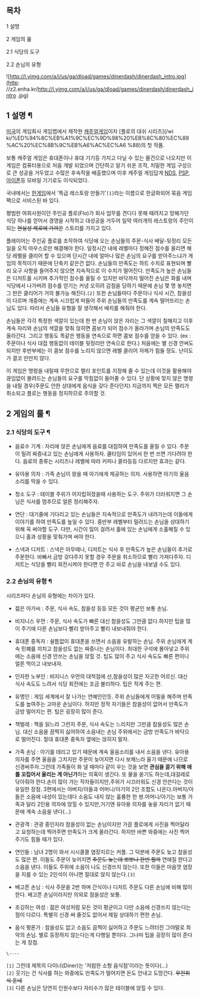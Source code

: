 ## 목차

    

1 설명

2 게임의 룰

    

2.1 식당의 도구

2.2 손님의 유형

  
![http://l.yimg.com/a/i/us/ga/dload/games/dinerdash/dinerdash_intro.jpg](http:
//z2.enha.kr/http://l.yimg.com/a/i/us/ga/dload/games/dinerdash/dinerdash_intro
.jpg)

## 1 설명 ¶

[미국](%EB%AF%B8%EA%B5%AD.md)의 게임회사 게임랩에서 제작한 [캐주얼게임](%EC%BA%90%EC%A3%BC%EC%96%BC%20%EA%B2%8C%EC%9E%84.md)이자 [플로의 대쉬 시리즈](/wi
ki/%ED%94%8C%EB%A1%9C%EC%9D%98%20%EB%8C%80%EC%89%AC%20%EC%8B%9C%EB%A6%AC%EC%A6
%88)의 첫 작품.

  

보통 캐주얼 게임은 휴대폰이나 휴대 기기등 가지고 다닐 수 있는 물건으로 나오지만 이 게임은 컴퓨터용으로 처음 개발 되었으며 간단하고 알기
쉬운 조작, 치밀한 게임 구성으로 큰 성공을 거두었고 수많은 후속작을 배출했으며 이후 캐주얼 게임답게 [NDS](NDS.md),
[PSP](PSP.md), [아이폰](%EC%95%84%EC%9D%B4%ED%8F%B0.md)등 모바일 기기로도 이식되었다.

  

국내에서는 [한게임](%ED%95%9C%EA%B2%8C%EC%9E%84.md)에서 '특급 레스토랑 만들기'`[1]`라는 이름으로
한글화되어 묶음 게임팩으로 서비스된 바 있다.

  

평범한 여회사원이던 주인공 플로(Flo)가 회사 업무를 견디다 못해 때려치고 망해가던 식당 하나를 얻어서 경영을 시작하고 대성공을 거두어
일약 여러개의 레스토랑의 주인이 되는 <del>현실성 제로에 가까운</del> 스토리를 가지고 있다.

  

플레이어는 주인공 플로를 조작하여 식당에 오는 손님들의 주문-식사 배달-뒷정리 모든 일을 오직 마우스로만 해결해야 한다. 일정시간 내에
레벨마다 정해진 점수를 올리면 해당 레벨을 클리어 할 수 있으며 단시간 내에 얼마나 많은 손님의 요구를 받아주느냐가 게임의 목적이기 때문에
단축키 같은건 없다. 손님들의 만족도는 하트 수치로 표현되며 빨리 요구 사항을 들어주지 않으면 지속적으로 이 수치가 떨어진다. 만족도가 높은
손님들은 디저트를 시키며 추가적인 점수를 올릴 수 있지만 바닥까지 떨어진 손님은 화를 내며 식당에서 나가버려 점수를 얻기는 커녕 오히려
감점을 당하기 때문에 손님 몇 명 놓치면 그 판은 클리어가 거의 불가능 해진다.`[2]` 또한 손님들마다 주문이나 식사 시간, 참을성이
다르며 개중에는 계속 시끄럽게 떠들어 주위 손님들의 만족도를 계속 떨어뜨리는 손님도 있다. 따라서 손님들 유형을 잘 생각해서 배치를 해줘야
한다.

  

손님들은 각각 특정한 색깔이 있는데 한 번 손님이 앉은 자리는 그 색깔이 칠해지고 이후 계속 자리와 손님의 색깔을 맞춰 앉히면 콤보가 되어
점수가 올라가며 손님의 만족도도 올라간다. 그리고 행동도 똑같은 행동을 연속으로 하면 콤보 점수를 얻을 수 있다. (ex : 주문이나 식사
대접 행동없이 테이블 뒷정리만 연속으로 한다.) 처음에는 별 신경 안써도 되지만 후반부에는 이 콤보 점수를 노리지 않으면 레벨 클리어 자체가
힘들 정도. 난이도가 결코 만만치 않다.  

  

이 게임은 명령을 내릴때 무한으로 랠리 포인트를 지정해 줄 수 있는데 이것을 활용해야 끊임없이 몰려드는 손님들의 요구를 막힘없이 들어줄 수
있다. 단 상황에 맞지 않은 명령을 내릴 경우(주문도 안한 상대에게 음식을 갖다 준다던지) 지금까지 찍은 모든 랠리가 취소되고 플로는 행동을
정지하므로 주의할 것.  

## 2 게임의 룰 ¶

### 2.1 식당의 도구 ¶

  * 음료수 기계 : 자리에 앉은 손님에게 음료를 대접하여 만족도를 올릴 수 있다. 주문이 밀려 짜증내고 있는 손님에게 사용하자. 쿨타임이 있어서 한 번 쓰면 기다려야 한다. 음료의 종류는 시리즈나 레벨에 따라 커피나 콜라등등 다르지만 효과는 같다.  

  * 유아용 의자 : 가족 손님이 왔을 때 아기에게 제공하는 의자. 사용하면 아기의 울음소리를 막을 수 있다.  

  * 청소 도구 : 테이블 주위가 어지럽혀졌을때 사용하는 도구. 주위가 더러워지면 그 손님은 식사를 멈추므로 얼른 정리해주자.  

  * 연단 : 대기줄에 기다리고 있는 손님들은 지속적으로 만족도가 내려가는데 이들에게 이야기를 하여 만족도를 높일 수 있다. 중반부 레벨부터 밀려드는 손님을 상대하기 위해 꼭 써야할 도구. 다만, 시간이 많이 걸려서 홀에 있는 손님에게 소홀해질 수 있으니 홀과 상황을 맞춰가며 써야 한다.  

  * 스낵과 디저트 : 스낵은 아무때나, 디저트는 식사 후 만족도가 높은 손님들이 추가로 주문한다. 바빠서 금방 갖다주지 못할 경우 주문을 취소하므로 빨리 가져다주자. 디저트는 식당을 빨리 회전시켜야 한다면 안 주고 바로 손님을 내보낼 수도 있다.  

### 2.2 손님의 유형 ¶

시리즈마다 손님의 유형에는 차이가 있다.  

  

  * 젊은 아가씨 : 주문, 식사 속도, 참을성 등등 모든 것이 평균인 보통 손님.   

  * 비지니스 우먼 : 주문, 식사 속도가 빠른 대신 참을성도 그만큼 없다.하지만 팁을 많이 주기에 다른 손님보다 빨리 받아주고 빨리 내보내줘야 한다.  

  * 휴대폰 중독자 : 쉴틈없이 휴대폰을 쓰면서 소음을 유발하는 손님. 주위 손님에게 계속 민폐를 끼치고 참을성도 없는 짜증나는 손님이다. 최대한 구석에 몰아넣고 주위에는 소음에 신경 안쓰는 손님을 앉힐 것. 팁도 많이 주고 식사 속도도 빠른 편이니 얼른 먹이고 내보내자.  

  * 인자한 노부인 : 비지니스 우먼의 대척점에 선,참을성이 많은 지긋한 어르신. 대신 식사 속도도 느려서 식당 회전에는 조금 불리하다. 팁은 적게 주는 편.  

  * 유명인 : 게임 세계에서 잘 나가는 연예인인듯. 주위 손님들에게 어필을 해주며 만족도를 높여주는 고마운 손님이다. 하지만 정작 자기들은 참을성이 없어서 만족도가 금방 떨어지는 편. 팁은 굉장히 많이 준다.  

  * 책벌레 : 책을 읽느라 그런지 주문, 식사 속도는 느리지만 그만큼 참을성도 많은 손님. 대신 소음을 끔찍히 싫어하여 소음내는 손님 주위에서는 금방 만족도가 바닥으로 떨어진다. 절대 휴대폰 중독자 옆에는 앉히지 말자.  

  * 가족 손님 : 아기를 데리고 있기 때문에 계속 울음소리를 내서 소음을 낸다. 유아용 의자를 주면 울음을 그치지만 주문이 늦어지면 다시 보채느라 울기 때문에 나므로 신경써주자.그런데 가족들이 화 낼 때마다 같이 우는 것을 보면 **관심을 끌기 위해 애를 꼬집어서 울리는 게 아닌가**하는 의혹이 생긴다. 또 물을 쏟기도 하는데,대걸레로 닦아줘야 한다.손이 많이 가는 작자들이지만,주위가 시끄러워도 신경 안쓴다는 것이 유일한 장점. 3편에서는 아버지/아들과 어머니/아기의 2인 조합도 나온다.아버지/아들은 소음에 내성이 있는데다 소음도 내지 않는 훌륭한 한 쌍.어머니/아기는 보통 가족과 달리 2인용 의자에 앉힐 수 있지만,거기엔 유아용 의자를 놓을 자리가 없기 때문에 계속 소음을 낸다(...)
  * 관광객 : 관광 중인지라 참을성이 없는 손님이지만 가끔 플로에게 사진을 찍어달라고 요청하는데 찍어주면 만족도가 크게 올라간다. 하지만 바쁜 와중에는 사진 찍어주기도 힘들 때가 있다.  

  * 연인들 : 남녀 2명이 와서 시시콜콜 염장지르는 커플. 그 덕분에 주문도 늦고 참을성도 많은 편. 이들도 주문이 늦어지면 <del>주문도 늦는데 뽀뽀나 한번 할까</del> 연애질 한다고 소음을 낸다. 이들도 주위에 소음이 나도 신경쓰지 않는다. 또한 이들은 마음껏 염장을 지를 수 있는 2인석이 아니면 절대로 앉지 않는다.`[3]`
  * 배고픈 손님 : 식사 주문을 2번 하며 간식이나 디저트 주문도 다른 손님에 비해 많이 한다. 배고픈 손님이라지만 의외로 참을성은 보통.  

  * 조깅하는 여성 : 젊은 여성처럼 모든 것이 평균이고 다만 소음에 신경쓰지 않는다는 점이 다르다. 특별히 신경 써 줄것도 없어서 제일 상대하기 편한 손님.  

  * 음식 평론가 : 참을성도 없고 소음도 끔찍이 싫어하고 주문도 느려터진 그야말로 최악의 손님. 별로 등장하지 않는다는게 다행일 뿐이다. 그나마 팁을 굉장히 많이 준다는 게 장점.  

`\----`

`[1]` 그런데 제목의 다이너(Diner)는 '저럼한 소형 음식점'이라는 뜻이다(...)  
`[2]` 웃기는 건 식사를 하는 와중에도 만족도가 떨어지면 돈도 안내고 도망간다. <del>무전취식 돋네</del>  
`[3]` 다른 손님은 당연히 인원수보다 자리수가 많은 테이블에 앉힐 수 있다.

